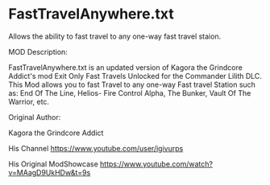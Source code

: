 # FastTravelAnywhere.txt
Allows the ability to fast travel to any one-way fast travel staion.

MOD Description:

FastTravelAnywhere.txt is an updated version of Kagora the Grindcore Addict's mod Exit Only Fast Travels Unlocked for the Commander Lilith DLC. This Mod allows you to fast Travel to any one-way Fast travel Station such as: End Of The Line, Helios- Fire Control Alpha, The Bunker, Vault Of The Warrior, etc.

Original Author:

Kagora the Grindcore Addict

His Channel
https://www.youtube.com/user/igivurps

His Original ModShowcase
https://www.youtube.com/watch?v=MAagD9UkHDw&t=9s
